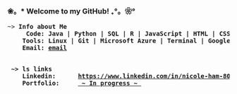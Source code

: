 ### ❀。* Welcome to my GitHub! ₊°。❀°

<pre>
~> <strong>Info about Me<strong>
    <text> Code: Java | Python | SQL | R | JavaScript | HTML | CSS
    Tools: Linux | Git | Microsoft Azure | Terminal | Google Suite | Microsoft Office
    Email: <a href="mailto:nicole.xi.ham@gmail.com">email</a>
    </text>

 ~> <strong>ls links</strong>
    Linkedin:      <a rel=me href="https://www.linkedin.com/in/nicole-ham-80aa99310">https://www.linkedin.com/in/nicole-ham-80aa99310</a>
    Portfolio:     <a href=""> ~ In progress ~ </a>

</pre>